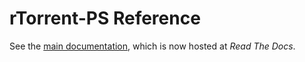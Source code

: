 # rTorrent-PS Reference

See the
[main documentation](http://rtorrent-ps.readthedocs.io/),
which is now hosted at *Read The Docs*.
